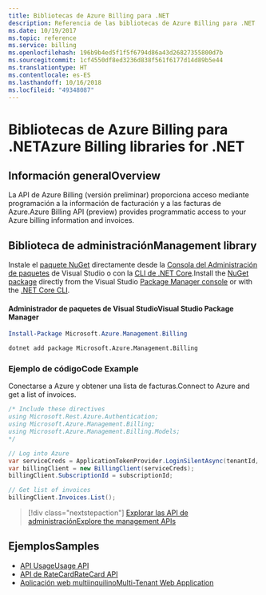 ```yaml
---
title: Bibliotecas de Azure Billing para .NET
description: Referencia de las bibliotecas de Azure Billing para .NET
ms.date: 10/19/2017
ms.topic: reference
ms.service: billing
ms.openlocfilehash: 196b9b4ed5f1f5f6794d86a43d26827355800d7b
ms.sourcegitcommit: 1cf4550df8ed3236d838f561f6177d14d89b5e44
ms.translationtype: HT
ms.contentlocale: es-ES
ms.lasthandoff: 10/16/2018
ms.locfileid: "49348087"
---
```

# <a name="azure-billing-libraries-for-net"></a><span data-ttu-id="832f8-103">Bibliotecas de Azure Billing para .NET</span><span class="sxs-lookup"><span data-stu-id="832f8-103">Azure Billing libraries for .NET</span></span>

## <a name="overview"></a><span data-ttu-id="832f8-104">Información general</span><span class="sxs-lookup"><span data-stu-id="832f8-104">Overview</span></span>

<span data-ttu-id="832f8-105">La API de Azure Billing (versión preliminar) proporciona acceso mediante programación a la información de facturación y a las facturas de Azure.</span><span class="sxs-lookup"><span data-stu-id="832f8-105">Azure Billing API (preview) provides programmatic access to your Azure billing information and invoices.</span></span>

## <a name="management-library"></a><span data-ttu-id="832f8-106">Biblioteca de administración</span><span class="sxs-lookup"><span data-stu-id="832f8-106">Management library</span></span>

<span data-ttu-id="832f8-107">Instale el [paquete NuGet](https://www.nuget.org/packages/Microsoft.Azure.Management.Billing) directamente desde la [Consola del Administración de paquetes][PackageManager] de Visual Studio o con la [CLI de .NET Core][DotNetCLI].</span><span class="sxs-lookup"><span data-stu-id="832f8-107">Install the [NuGet package](https://www.nuget.org/packages/Microsoft.Azure.Management.Billing) directly from the Visual Studio [Package Manager console][PackageManager] or with the [.NET Core CLI][DotNetCLI].</span></span>

#### <a name="visual-studio-package-manager"></a><span data-ttu-id="832f8-108">Administrador de paquetes de Visual Studio</span><span class="sxs-lookup"><span data-stu-id="832f8-108">Visual Studio Package Manager</span></span>

```powershell
Install-Package Microsoft.Azure.Management.Billing
```

```bash
dotnet add package Microsoft.Azure.Management.Billing
```

### <a name="code-example"></a><span data-ttu-id="832f8-109">Ejemplo de código</span><span class="sxs-lookup"><span data-stu-id="832f8-109">Code Example</span></span>

<span data-ttu-id="832f8-110">Conectarse a Azure y obtener una lista de facturas.</span><span class="sxs-lookup"><span data-stu-id="832f8-110">Connect to Azure and get a list of invoices.</span></span>

```csharp
/* Include these directives
using Microsoft.Rest.Azure.Authentication;
using Microsoft.Azure.Management.Billing;
using Microsoft.Azure.Management.Billing.Models;
*/

// Log into Azure
var serviceCreds = ApplicationTokenProvider.LoginSilentAsync(tenantId, clientId, secret);
var billingClient = new BillingClient(serviceCreds);
billingClient.SubscriptionId = subscriptionId;

// Get list of invoices
billingClient.Invoices.List();
```

> [!div class="nextstepaction"]
> [<span data-ttu-id="832f8-111">Explorar las API de administración</span><span class="sxs-lookup"><span data-stu-id="832f8-111">Explore the management APIs</span></span>](/dotnet/api/overview/azure/billing/management)

## <a name="samples"></a><span data-ttu-id="832f8-112">Ejemplos</span><span class="sxs-lookup"><span data-stu-id="832f8-112">Samples</span></span>

* [<span data-ttu-id="832f8-113">API Usage</span><span class="sxs-lookup"><span data-stu-id="832f8-113">Usage API</span></span>](https://github.com/Azure-Samples/billing-dotnet-usage-api)
* [<span data-ttu-id="832f8-114">API de RateCard</span><span class="sxs-lookup"><span data-stu-id="832f8-114">RateCard API</span></span>](https://github.com/Azure-Samples/billing-dotnet-ratecard-api)
* [<span data-ttu-id="832f8-115">Aplicación web multiinquilino</span><span class="sxs-lookup"><span data-stu-id="832f8-115">Multi-Tenant Web Application</span></span>](https://github.com/Azure-Samples/billing-dotnet-webapp-multitenant)

[PackageManager]: https://docs.microsoft.com/nuget/tools/package-manager-console
[DotNetCLI]: https://docs.microsoft.com/dotnet/core/tools/dotnet-add-package
